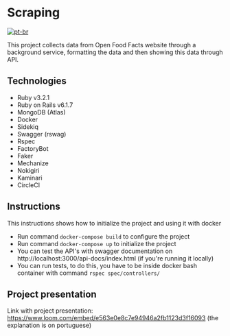 
# Scraping
[![pt-br](https://img.shields.io/badge/lang-pt--br-green.svg)](https://github.com/felipeejunges/scraping/blob/master/README.pt-br.md)

This project collects data from Open Food Facts website through a background service, formatting the data and then showing this data through API.

## Technologies

- Ruby v3.2.1
- Ruby on Rails v6.1.7
- MongoDB (Atlas)
- Docker
- Sidekiq
- Swagger (rswag)
- Rspec
- FactoryBot
- Faker
- Mechanize
- Nokigiri
- Kaminari
- CircleCI

## Instructions

This instructions shows how to initialize the project and using it with docker

- Run command `docker-compose build` to configure the project
- Run command `docker-compose up` to initialize the project
- You can test the API's with swagger documentation on http://localhost:3000/api-docs/index.html (if you're running it locally)
- You can run tests, to do this, you have to be inside docker bash container with command `rspec spec/controllers/`

## Project presentation
Link with project presentation: https://www.loom.com/embed/e563e0e8c7e94946a2fb1123d3f16093 (the explanation is on portuguese)

